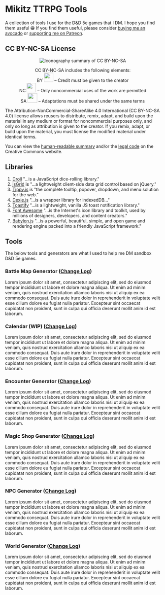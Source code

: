 # Mikitz TTRPG Tools
A collection of tools I use for the D&amp;D 5e games that I DM. I hope you find them useful 😁 If you find them useful, please consider [buying me an avocado](https://ko-fi.com/mikitz) or [supporting me on Patreon](https://www.patreon.com/mikitz).

## CC BY-NC-SA License
<p align="center">
    <img src="https://mirrors.creativecommons.org/presskit/buttons/88x31/png/by-nc-sa.png" alt="Iconography summary of CC BY-NC-SA">
</p>
<p align="center">
    <span style="font-weight: 400;">CC BY-NC-SA includes the following elements:<br>
    BY <img loading="lazy" class="alignnone " src="https://mirrors.creativecommons.org/presskit/icons/by.xlarge.png" width="30" height="30"> – Credit must be given to the creator<br>
    NC <img loading="lazy" class="alignnone " src="https://mirrors.creativecommons.org/presskit/icons/nc.xlarge.png" width="30" height="30"> – Only noncommercial uses of the work are permitted<br>
    SA <img loading="lazy" class="alignnone " src="https://mirrors.creativecommons.org/presskit/icons/sa.xlarge.png" width="31" height="31"> – Adaptations must be shared under the same terms</span>
</p>

The Attribution-NonCommercial-ShareAlike 4.0 International (CC BY-NC-SA 4.0) license allows reusers to distribute, remix, adapt, and build upon the material in any medium or format for noncommercial purposes only, and only so long as attribution is given to the creator. If you remix, adapt, or build upon the material, you must license the modified material under identical terms. 

You can view the [human-readable summary](https://creativecommons.org/licenses/by-nc-sa/4.0/) and/or the [legal code](https://creativecommons.org/licenses/by-nc-sa/4.0/legalcode) on the Creative Commons website.

## Libraries
1. [Droll](https://github.com/thebinarypenguin/droll) "...is a JavaScript dice-rolling library."
2. [jsGrid](https://github.com/tabalinas/jsgrid) is "...a lightweight client-side data grid control based on jQuery."
3. [Tippy.js](https://github.com/atomiks/tippyjs) is "the complete tooltip, popover, dropdown, and menu solution for the web." 
4. [Dexie.js](https://github.com/dexie/Dexie.js) "...is a wrapper library for indexedDB..."
5. [Toastify](https://github.com/apvarun/toastify-js) "...is a lightweight, vanilla JS toast notification library."
6. [Font Awesome](https://github.com/FortAwesome/Font-Awesome) "...is the Internet's icon library and toolkit, used by millions of designers, developers, and content creators."
7. [Babylon.js](https://github.com/BabylonJS/Babylon.js) "...is a powerful, beautiful, simple, and open game and rendering engine packed into a friendly JavaScript framework."

## Tools
The below tools and generators are what I used to help me DM sandbox D&D 5e games.

### Battle Map Generator ([Change Log](https://github.com/mikitz/mikitz-ttrpg/blob/main/changelogs/battle-map-gen.md))
Lorem ipsum dolor sit amet, consectetur adipiscing elit, sed do eiusmod tempor incididunt ut labore et dolore magna aliqua. Ut enim ad minim veniam, quis nostrud exercitation ullamco laboris nisi ut aliquip ex ea commodo consequat. Duis aute irure dolor in reprehenderit in voluptate velit esse cillum dolore eu fugiat nulla pariatur. Excepteur sint occaecat cupidatat non proident, sunt in culpa qui officia deserunt mollit anim id est laborum.

### Calendar (WIP) ([Change Log](https://github.com/mikitz/mikitz-ttrpg/blob/main/changelogs/calendar.md))
Lorem ipsum dolor sit amet, consectetur adipiscing elit, sed do eiusmod tempor incididunt ut labore et dolore magna aliqua. Ut enim ad minim veniam, quis nostrud exercitation ullamco laboris nisi ut aliquip ex ea commodo consequat. Duis aute irure dolor in reprehenderit in voluptate velit esse cillum dolore eu fugiat nulla pariatur. Excepteur sint occaecat cupidatat non proident, sunt in culpa qui officia deserunt mollit anim id est laborum.

### Encounter Generator ([Change Log](https://github.com/mikitz/mikitz-ttrpg/blob/main/changelogs/encounter-gen.md))
Lorem ipsum dolor sit amet, consectetur adipiscing elit, sed do eiusmod tempor incididunt ut labore et dolore magna aliqua. Ut enim ad minim veniam, quis nostrud exercitation ullamco laboris nisi ut aliquip ex ea commodo consequat. Duis aute irure dolor in reprehenderit in voluptate velit esse cillum dolore eu fugiat nulla pariatur. Excepteur sint occaecat cupidatat non proident, sunt in culpa qui officia deserunt mollit anim id est laborum.

### Magic Shop Generator ([Change Log](https://github.com/mikitz/mikitz-ttrpg/blob/main/changelogs/magic-shop-gen.md))
Lorem ipsum dolor sit amet, consectetur adipiscing elit, sed do eiusmod tempor incididunt ut labore et dolore magna aliqua. Ut enim ad minim veniam, quis nostrud exercitation ullamco laboris nisi ut aliquip ex ea commodo consequat. Duis aute irure dolor in reprehenderit in voluptate velit esse cillum dolore eu fugiat nulla pariatur. Excepteur sint occaecat cupidatat non proident, sunt in culpa qui officia deserunt mollit anim id est laborum.

### NPC Generator ([Change Log](https://github.com/mikitz/mikitz-ttrpg/blob/main/changelogs/npc-gen.md))
Lorem ipsum dolor sit amet, consectetur adipiscing elit, sed do eiusmod tempor incididunt ut labore et dolore magna aliqua. Ut enim ad minim veniam, quis nostrud exercitation ullamco laboris nisi ut aliquip ex ea commodo consequat. Duis aute irure dolor in reprehenderit in voluptate velit esse cillum dolore eu fugiat nulla pariatur. Excepteur sint occaecat cupidatat non proident, sunt in culpa qui officia deserunt mollit anim id est laborum.

### World Generator ([Change Log](https://github.com/mikitz/mikitz-ttrpg/blob/main/changelogs/world-gen.md))
Lorem ipsum dolor sit amet, consectetur adipiscing elit, sed do eiusmod tempor incididunt ut labore et dolore magna aliqua. Ut enim ad minim veniam, quis nostrud exercitation ullamco laboris nisi ut aliquip ex ea commodo consequat. Duis aute irure dolor in reprehenderit in voluptate velit esse cillum dolore eu fugiat nulla pariatur. Excepteur sint occaecat cupidatat non proident, sunt in culpa qui officia deserunt mollit anim id est laborum.